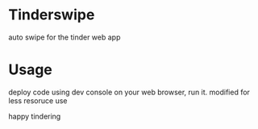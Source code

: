 # Tinderswipe
auto swipe for the tinder web app

# Usage

deploy code using dev console on your web browser, run it. modified for less resoruce use 

happy tindering

